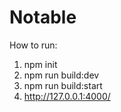 # Notable
How to run:

1. npm init
2. npm run build:dev
3. npm run build:start
4. http://127.0.0.1:4000/
